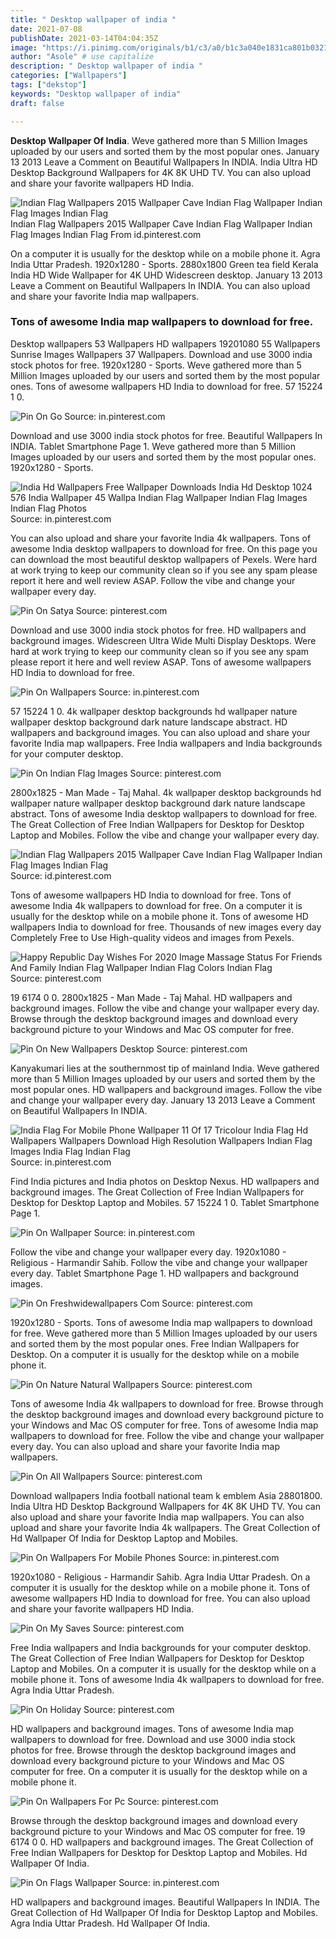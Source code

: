 ```yaml
---
title: " Desktop wallpaper of india "
date: 2021-07-08
publishDate: 2021-03-14T04:04:35Z
image: "https://i.pinimg.com/originals/b1/c3/a0/b1c3a040e1831ca801b032171be49969.jpg"
author: "Asole" # use capitalize
description: " Desktop wallpaper of india "
categories: ["Wallpapers"]
tags: ["dekstop"]
keywords: "Desktop wallpaper of india"
draft: false

---
```



**Desktop Wallpaper Of India**. Weve gathered more than 5 Million Images uploaded by our users and sorted them by the most popular ones. January 13 2013 Leave a Comment on Beautiful Wallpapers In INDIA. India Ultra HD Desktop Background Wallpapers for 4K 8K UHD TV. You can also upload and share your favorite wallpapers HD India.

![Indian Flag Wallpapers 2015 Wallpaper Cave Indian Flag Wallpaper Indian Flag Images Indian Flag](https://i.pinimg.com/originals/b9/f2/56/b9f256ec30ef38982b5108bdcae4cb05.jpg "Indian Flag Wallpapers 2015 Wallpaper Cave Indian Flag Wallpaper Indian Flag Images Indian Flag")
Indian Flag Wallpapers 2015 Wallpaper Cave Indian Flag Wallpaper Indian Flag Images Indian Flag From id.pinterest.com


On a computer it is usually for the desktop while on a mobile phone it. Agra India Uttar Pradesh. 1920x1280 - Sports. 2880x1800 Green tea field Kerala India HD Wide Wallpaper for 4K UHD Widescreen desktop. January 13 2013 Leave a Comment on Beautiful Wallpapers In INDIA. You can also upload and share your favorite India map wallpapers.

### Tons of awesome India map wallpapers to download for free.

Desktop wallpapers 53 Wallpapers HD wallpapers 19201080 55 Wallpapers Sunrise Images Wallpapers 37 Wallpapers. Download and use 3000 india stock photos for free. 1920x1280 - Sports. Weve gathered more than 5 Million Images uploaded by our users and sorted them by the most popular ones. Tons of awesome wallpapers HD India to download for free. 57 15224 1 0.


![Pin On Go](https://i.pinimg.com/originals/68/b3/3f/68b33f3f6b25a0caef44216419b13430.jpg "Pin On Go")
Source: in.pinterest.com

Download and use 3000 india stock photos for free. Beautiful Wallpapers In INDIA. Tablet Smartphone Page 1. Weve gathered more than 5 Million Images uploaded by our users and sorted them by the most popular ones. 1920x1280 - Sports.

![India Hd Wallpapers Free Wallpaper Downloads India Hd Desktop 1024 576 India Wallpaper 45 Wallpa Indian Flag Wallpaper Indian Flag Images Indian Flag Photos](https://i.pinimg.com/originals/03/99/35/039935a1bc2a22ced866344f237e6459.jpg "India Hd Wallpapers Free Wallpaper Downloads India Hd Desktop 1024 576 India Wallpaper 45 Wallpa Indian Flag Wallpaper Indian Flag Images Indian Flag Photos")
Source: in.pinterest.com

You can also upload and share your favorite India 4k wallpapers. Tons of awesome India desktop wallpapers to download for free. On this page you can download the most beautiful desktop wallpapers of Pexels. Were hard at work trying to keep our community clean so if you see any spam please report it here and well review ASAP. Follow the vibe and change your wallpaper every day.

![Pin On Satya](https://i.pinimg.com/originals/c3/5f/5a/c35f5a9f802c76cd6f08d582b86e22f8.jpg "Pin On Satya")
Source: pinterest.com

Download and use 3000 india stock photos for free. HD wallpapers and background images. Widescreen Ultra Wide Multi Display Desktops. Were hard at work trying to keep our community clean so if you see any spam please report it here and well review ASAP. Tons of awesome wallpapers HD India to download for free.

![Pin On Wallpapers](https://i.pinimg.com/originals/78/b0/1a/78b01a04db167e422c2a8d0e7d6c7c6d.jpg "Pin On Wallpapers")
Source: in.pinterest.com

57 15224 1 0. 4k wallpaper desktop backgrounds hd wallpaper nature wallpaper desktop background dark nature landscape abstract. HD wallpapers and background images. You can also upload and share your favorite India map wallpapers. Free India wallpapers and India backgrounds for your computer desktop.

![Pin On Indian Flag Images](https://i.pinimg.com/736x/68/09/32/680932565dbf18688be11dd0a7f5d706.jpg "Pin On Indian Flag Images")
Source: pinterest.com

2800x1825 - Man Made - Taj Mahal. 4k wallpaper desktop backgrounds hd wallpaper nature wallpaper desktop background dark nature landscape abstract. Tons of awesome India desktop wallpapers to download for free. The Great Collection of Free Indian Wallpapers for Desktop for Desktop Laptop and Mobiles. Follow the vibe and change your wallpaper every day.

![Indian Flag Wallpapers 2015 Wallpaper Cave Indian Flag Wallpaper Indian Flag Images Indian Flag](https://i.pinimg.com/originals/b9/f2/56/b9f256ec30ef38982b5108bdcae4cb05.jpg "Indian Flag Wallpapers 2015 Wallpaper Cave Indian Flag Wallpaper Indian Flag Images Indian Flag")
Source: id.pinterest.com

Tons of awesome wallpapers HD India to download for free. Tons of awesome India 4k wallpapers to download for free. On a computer it is usually for the desktop while on a mobile phone it. Tons of awesome HD wallpapers India to download for free. Thousands of new images every day Completely Free to Use High-quality videos and images from Pexels.

![Happy Republic Day Wishes For 2020 Image Massage Status For Friends And Family Indian Flag Wallpaper Indian Flag Colors Indian Flag](https://i.pinimg.com/564x/ef/ca/1b/efca1b944146068f28c9c072d52ce3a5.jpg "Happy Republic Day Wishes For 2020 Image Massage Status For Friends And Family Indian Flag Wallpaper Indian Flag Colors Indian Flag")
Source: pinterest.com

19 6174 0 0. 2800x1825 - Man Made - Taj Mahal. HD wallpapers and background images. Follow the vibe and change your wallpaper every day. Browse through the desktop background images and download every background picture to your Windows and Mac OS computer for free.

![Pin On New Wallpapers Desktop](https://i.pinimg.com/originals/ab/33/e8/ab33e8e6a45bcca77010f6aaddbf28e0.jpg "Pin On New Wallpapers Desktop")
Source: pinterest.com

Kanyakumari lies at the southernmost tip of mainland India. Weve gathered more than 5 Million Images uploaded by our users and sorted them by the most popular ones. HD wallpapers and background images. Follow the vibe and change your wallpaper every day. January 13 2013 Leave a Comment on Beautiful Wallpapers In INDIA.

![India Flag For Mobile Phone Wallpaper 11 Of 17 Tricolour India Flag Hd Wallpapers Wallpapers Download High Resolution Wallpapers Indian Flag Images India Flag Indian Flag](https://i.pinimg.com/originals/30/94/27/3094275c91f9a79257329f5ad745d6bf.jpg "India Flag For Mobile Phone Wallpaper 11 Of 17 Tricolour India Flag Hd Wallpapers Wallpapers Download High Resolution Wallpapers Indian Flag Images India Flag Indian Flag")
Source: in.pinterest.com

Find India pictures and India photos on Desktop Nexus. HD wallpapers and background images. The Great Collection of Free Indian Wallpapers for Desktop for Desktop Laptop and Mobiles. 57 15224 1 0. Tablet Smartphone Page 1.

![Pin On Wallpaper](https://i.pinimg.com/originals/59/a8/98/59a8988ee252a74fd2e84adc5fe84cfe.jpg "Pin On Wallpaper")
Source: in.pinterest.com

Follow the vibe and change your wallpaper every day. 1920x1080 - Religious - Harmandir Sahib. Follow the vibe and change your wallpaper every day. Tablet Smartphone Page 1. HD wallpapers and background images.

![Pin On Freshwidewallpapers Com](https://i.pinimg.com/736x/fc/b7/f7/fcb7f7a2660a9d2396b45605ed2fc66d.jpg "Pin On Freshwidewallpapers Com")
Source: pinterest.com

1920x1280 - Sports. Tons of awesome India map wallpapers to download for free. Weve gathered more than 5 Million Images uploaded by our users and sorted them by the most popular ones. Free Indian Wallpapers for Desktop. On a computer it is usually for the desktop while on a mobile phone it.

![Pin On Nature Natural Wallpapers](https://i.pinimg.com/originals/2f/2a/d1/2f2ad1f148263015ba4aa3e13a370e78.jpg "Pin On Nature Natural Wallpapers")
Source: pinterest.com

Tons of awesome India 4k wallpapers to download for free. Browse through the desktop background images and download every background picture to your Windows and Mac OS computer for free. Tons of awesome India map wallpapers to download for free. Follow the vibe and change your wallpaper every day. You can also upload and share your favorite India map wallpapers.

![Pin On All Wallpapers](https://i.pinimg.com/originals/62/12/d8/6212d8994a97475fc0291148320838e9.jpg "Pin On All Wallpapers")
Source: pinterest.com

Download wallpapers India football national team k emblem Asia 28801800. India Ultra HD Desktop Background Wallpapers for 4K 8K UHD TV. You can also upload and share your favorite India map wallpapers. You can also upload and share your favorite India 4k wallpapers. The Great Collection of Hd Wallpaper Of India for Desktop Laptop and Mobiles.

![Pin On Wallpapers For Mobile Phones](https://i.pinimg.com/736x/0f/be/ea/0fbeeafac6da4419841b657954c5804f.jpg "Pin On Wallpapers For Mobile Phones")
Source: in.pinterest.com

1920x1080 - Religious - Harmandir Sahib. Agra India Uttar Pradesh. On a computer it is usually for the desktop while on a mobile phone it. Tons of awesome wallpapers HD India to download for free. You can also upload and share your favorite wallpapers HD India.

![Pin On My Saves](https://i.pinimg.com/originals/8c/34/5d/8c345d9dc854b10f87a270ee42b3f78f.jpg "Pin On My Saves")
Source: pinterest.com

Free India wallpapers and India backgrounds for your computer desktop. The Great Collection of Free Indian Wallpapers for Desktop for Desktop Laptop and Mobiles. On a computer it is usually for the desktop while on a mobile phone it. Tons of awesome India 4k wallpapers to download for free. Agra India Uttar Pradesh.

![Pin On Holiday](https://i.pinimg.com/originals/85/60/ab/8560abef15bc098eaa4b8bd97fcdaa48.jpg "Pin On Holiday")
Source: pinterest.com

HD wallpapers and background images. Tons of awesome India map wallpapers to download for free. Download and use 3000 india stock photos for free. Browse through the desktop background images and download every background picture to your Windows and Mac OS computer for free. On a computer it is usually for the desktop while on a mobile phone it.

![Pin On Wallpapers For Pc](https://i.pinimg.com/originals/11/ba/b6/11bab602654354d74e9a20ab58a8a44d.jpg "Pin On Wallpapers For Pc")
Source: pinterest.com

Browse through the desktop background images and download every background picture to your Windows and Mac OS computer for free. 19 6174 0 0. HD wallpapers and background images. The Great Collection of Free Indian Wallpapers for Desktop for Desktop Laptop and Mobiles. Hd Wallpaper Of India.

![Pin On Flags Wallpaper](https://i.pinimg.com/originals/b1/c3/a0/b1c3a040e1831ca801b032171be49969.jpg "Pin On Flags Wallpaper")
Source: in.pinterest.com

HD wallpapers and background images. Beautiful Wallpapers In INDIA. The Great Collection of Hd Wallpaper Of India for Desktop Laptop and Mobiles. Agra India Uttar Pradesh. Hd Wallpaper Of India.

